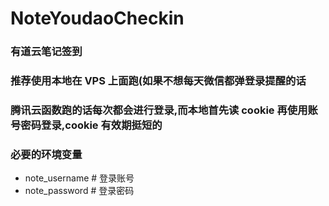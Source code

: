 # NoteYoudaoCheckin

### 有道云笔记签到<br>

### 推荐使用本地在 VPS 上面跑(如果不想每天微信都弹登录提醒的话

### 腾讯云函数跑的话每次都会进行登录,而本地首先读 cookie 再使用账号密码登录,cookie 有效期挺短的<br>

### 必要的环境变量

- note_username # 登录账号
- note_password # 登录密码
